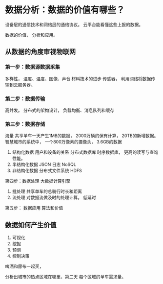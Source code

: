 # 数据分析：数据的价值有哪些？

设备层的通信技术和网络层的通络协议。 
云平台能看懂这些上报的数据。

数据的价值， 分析和应用。

## 从数据的角度审视物联网

### 第一步：数据源数据采集
多样性， 温度、温度、图像、声音  材料技术的进步
传感器， 利用网络将数据传输到云服务器。 

### 第二步：数据传输
高并发。 
分布式的架构设计， 负载均衡、消息队列和缓存

### 第三步：数据存储
海量
共享单车一天产生1MB的数据， 2000万辆的保有计算， 
20TB的新增数据。
智慧城市的系统中， 一个800万像素的摄像头， 3.6GB的数据

1. 结构化数据
  用户和设备的关系   分布式数据库
  时序数据库， 更高的读写与查询性能。
2. 半结构化数据   JSON 日志  NoSQL
3. 非结构化数据   分布式文件系统 HDFS

第四步：数据处理
  大数据计算引擎
  1. 批处理 
  共享单车的总骑行时长和距离
  2. 流处理
    对数据流做及时的处理计算。 低延时

第五步： 数据应用
  算法和价值

## 数据如何产生价值
1. 可视化
2. 挖掘
3. 预测
4. 控制决策

啤酒和尿布一起买， 

分析出城市的热点区域在哪里，第二天
每个区域的单车需求量。 
